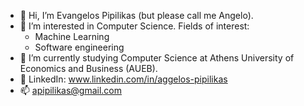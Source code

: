 - 👋 Hi, I’m Evangelos Pipilikas (but please call me Angelo).
- 👀 I’m interested in Computer Science. Fields of interest:
  - Machine Learning
  - Software engineering
- 🏢 I’m currently studying Computer Science at Athens University of Economics and Business (AUEB).
- 📌 LinkedIn: www.linkedin.com/in/aggelos-pipilikas
- 📫 apipilikas@gmail.com

<!---
Apipilikas/Apipilikas is a ✨ special ✨ repository because its `README.md` (this file) appears on your GitHub profile.
You can click the Preview link to take a look at your changes.
--->

